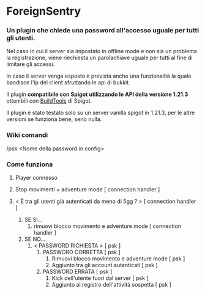 # ForeignSentry
### Un plugin che chiede una password all'accesso uguale per tutti gli utenti.
Nel caso in cui il server sia impostato in offline mode e non sia un problema la registrazione, viene riechiesta un parolachiave uguale per tutti al fine di limitare gli accessi.

In caso il server venga esposto è prevista anche una funzionalità la quale bandisce l'ip del client sfruttando le api di bukkit.

Il plugin **compatibile con Spigot utilizzando le API della versione 1.21.3** ottenibili con [BuildTools](https://www.spigotmc.org/wiki/buildtools/) di Spigot.

Il plugin è stato testato solo su un server vanilla spigot in 1.21.3, per le altre versioni se funziona bene, senò nulla.

### Wiki comandi
/psk \<Nome della password in config\>



### Come funziona
1. Player connesso
2. Stop movimenti + adventure mode [ connection handler ]
3. < È tra gli utenti già autenticati da meno di 5gg ? > [ connection handler ]

    1. SE SI...
        1. rimuovi blocco movimento e adventure mode [ connection handler ]
    2. SE NO...
       1. < PASSWORD RICHIESTA > [ psk ]
          1. PASSWORD CORRETTA [ psk ]
             1. Rimuovi blocco movimento e adventure mode [ psk ]
             2. Aggiunto tra gli account autenticati [ psk ]
          2. PASSWORD ERRATA [ psk ]
             1. Kick dell'utente fuori dal server [ psk ]
             2. Aggiunto al registro dell'attività sospetta [ psk ]


<!-- TODO:
- [x] ListaAutenticazioni (IP+USERNAME)(data unix)
- [ ] ListaIPRegistrati
- [ ] Implementazione di geo-filtering
- [ ] Vulnerabile a username con simboli





# Casistica
Nella maggior parte dei casi i bot si collegano al server senza entrare direttamente rendendo inutile il captcha.
Inoltre è necessario considerare una soluzione per monitorare i **ping** eseguiti al server e i **pacchetti malformati**.

Il bot è pensato per un uso domestico non enterprise. Non prevede un blocco ai ping ne a dos ne a ddos.
## monitoraggio
 - si considera di monitorare gli utenti che accedono **senza password**.
 - si considera di non richiedere la password da un particolare ip con utente se quest' ultimo si è **già autenticato** entro tot giorni.
## verifica BOT e/o intrusi
 - è richiesto inserire un chapta in chat: bot semplici
 - è richiesto inserire una password

## azioni a seguito
- adventure mod nel' tempo di login
- ban-ip a seguito di vari tentativi falliti -->

